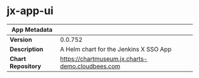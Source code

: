 # jx-app-ui

|App Metadata||
|---|---|
| **Version** | 0.0.752 |
| **Description** | A Helm chart for the Jenkins X SSO App |
| **Chart Repository** | https://chartmuseum.jx.charts-demo.cloudbees.com |
